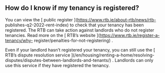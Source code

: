 ##  How do I know if my tenancy is registered?

You can view the [ public register ](https://www.rtb.ie/about-rtb/news/rtb-
publishes-q2-2022-rent-index) to check that your tenancy has been registered.
The RTB can take action against landlords who do not register tenancies. Read
more on the [ RTB’s website ](https://www.rtb.ie/register-a-tenancy/why-
register/penalties-for-not-registering) .

Even if your landlord hasn’t registered your tenancy, you can still use the [
RTB’s dispute resolution service ](/en/housing/renting-a-home/resolving-
disputes/disputes-between-landlords-and-tenants/) . Landlords can only use
this service if they have registered the tenancy.

